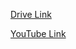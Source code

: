 [Drive Link](https://drive.google.com/file/d/1jmExYePIFvQqGDKeHGcz0XAMvCgMdtJj/view?usp=sharing)

[YouTube Link](https://youtu.be/LUXjXxn9Tto)